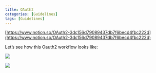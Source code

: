 ```yaml
---
title: OAuth2
categories: [Guidelines]
tags: [Guidelines]
---
```


[https://www.notion.so/OAuth2-3dc156d79089437db7f6becd4fbc222d](https://www.notion.so/OAuth2-3dc156d79089437db7f6becd4fbc222d)


Let’s see how this Oauth2 workflow looks like:


![](https://prod-files-secure.s3.us-west-2.amazonaws.com/9960fb2a-b75e-4bea-a8f9-b00925db1215/3bce41e0-99e8-4ebd-9701-e2bc9cbb79a2/Untitled.png?X-Amz-Algorithm=AWS4-HMAC-SHA256&X-Amz-Content-Sha256=UNSIGNED-PAYLOAD&X-Amz-Credential=ASIAZI2LB466YCO7XJB2%2F20250412%2Fus-west-2%2Fs3%2Faws4_request&X-Amz-Date=20250412T202136Z&X-Amz-Expires=3600&X-Amz-Security-Token=IQoJb3JpZ2luX2VjEGUaCXVzLXdlc3QtMiJGMEQCICoR6GUnDqWcNS9zL86P6gNB%2B6ioW2xeR69fSPhaqx4eAiBFVI15wfGWy%2FQI%2BTvpMBnKdV73Vzb2cvoRc%2FO7NRwDUiqIBAjd%2F%2F%2F%2F%2F%2F%2F%2F%2F%2F8BEAAaDDYzNzQyMzE4MzgwNSIMLfjpUjMD3VaziqCEKtwD6gJ8k2R1fKllvLEfr5n9H%2FrR%2FE1VnuqfvEhPLtMxjiMFlqE0Q1qZxfUcYK7aW32%2FfSI0kuZ%2Bk39ODQUlJm%2B%2BtQR8OghyVVgm3iyDXMNpQaBKSjRYYgHrbMAdF%2B%2BmWqXMiuQoxVSZIOfzOVn2Qcjivm%2BrkPFvCAEnaGmp%2BQMSDmARqw9uVCp7zpTwna9UfO%2BMArOXVCA%2Fq%2FUeBa%2FAuKRcUMqUmvcTX7pRIwqaGiRcgqxSJQZWF5h4rMYTyeaHzTrJDa2ieqfVqeqiXqsGUN7LgspHtSKiCMGUAMTT%2Bi%2BCAoFpUy5hs1qoz5BReDU9emce1vLbcBwcC84vAe76cs328VHtNASk7g%2FCeJjpInPNf12MO9b2lSXzpdJEwSQk2%2B6lzBzyCTjQwq2hSxdrEFa6an2ce7AUvYOAtgs0ldJq5CAP1s06aDuvBYFBRnLockOIz%2BEepUkuO%2Fk7UBaK60C%2FpAl1lB5L03bGot5qH%2FhpKKvnhELsWcCMv7oSRTXLx7r8zr%2BmNqSCjbfby%2FXpcbiGXVPobbRZBE0J0FKxl70t98KsddQI3oFUNvsR9Ssgz3d9RItGPmHoEUC13M%2BVmy2AvGn4qfoXv29%2BHVDo9z4IqLu7wPF%2FAwJbVb%2FtQvowhJXrvwY6pgGuCqarjX978hKlPXhA%2B4UrUKEkXZabmalrxvADKnW%2BAmo66qIRANPWSgUn555PdwSRI%2FtjLM8pFlrjxFkD55zWh4LRYrzGB%2FPkkni3mF2wmCtCzy4kzj1q8GLr9Zg6fuNeaoGGiTGHqkgoDtcSPKE781A1yI5D7oLxWP%2FqH292Y76cj%2FuBGYtzcVg3WZdMAMDRCBO%2B%2BHfa%2B0rfXaFtd75xdz42pmUE&X-Amz-Signature=cccaf915bcf3ff7f19b598c82cc7e81c127156dec593f760db3bb0573c595ad5&X-Amz-SignedHeaders=host&x-id=GetObject)


![](https://prod-files-secure.s3.us-west-2.amazonaws.com/9960fb2a-b75e-4bea-a8f9-b00925db1215/27d32b66-de43-41de-80f7-7edb81d1190f/Untitled.png?X-Amz-Algorithm=AWS4-HMAC-SHA256&X-Amz-Content-Sha256=UNSIGNED-PAYLOAD&X-Amz-Credential=ASIAZI2LB466YCO7XJB2%2F20250412%2Fus-west-2%2Fs3%2Faws4_request&X-Amz-Date=20250412T202136Z&X-Amz-Expires=3600&X-Amz-Security-Token=IQoJb3JpZ2luX2VjEGUaCXVzLXdlc3QtMiJGMEQCICoR6GUnDqWcNS9zL86P6gNB%2B6ioW2xeR69fSPhaqx4eAiBFVI15wfGWy%2FQI%2BTvpMBnKdV73Vzb2cvoRc%2FO7NRwDUiqIBAjd%2F%2F%2F%2F%2F%2F%2F%2F%2F%2F8BEAAaDDYzNzQyMzE4MzgwNSIMLfjpUjMD3VaziqCEKtwD6gJ8k2R1fKllvLEfr5n9H%2FrR%2FE1VnuqfvEhPLtMxjiMFlqE0Q1qZxfUcYK7aW32%2FfSI0kuZ%2Bk39ODQUlJm%2B%2BtQR8OghyVVgm3iyDXMNpQaBKSjRYYgHrbMAdF%2B%2BmWqXMiuQoxVSZIOfzOVn2Qcjivm%2BrkPFvCAEnaGmp%2BQMSDmARqw9uVCp7zpTwna9UfO%2BMArOXVCA%2Fq%2FUeBa%2FAuKRcUMqUmvcTX7pRIwqaGiRcgqxSJQZWF5h4rMYTyeaHzTrJDa2ieqfVqeqiXqsGUN7LgspHtSKiCMGUAMTT%2Bi%2BCAoFpUy5hs1qoz5BReDU9emce1vLbcBwcC84vAe76cs328VHtNASk7g%2FCeJjpInPNf12MO9b2lSXzpdJEwSQk2%2B6lzBzyCTjQwq2hSxdrEFa6an2ce7AUvYOAtgs0ldJq5CAP1s06aDuvBYFBRnLockOIz%2BEepUkuO%2Fk7UBaK60C%2FpAl1lB5L03bGot5qH%2FhpKKvnhELsWcCMv7oSRTXLx7r8zr%2BmNqSCjbfby%2FXpcbiGXVPobbRZBE0J0FKxl70t98KsddQI3oFUNvsR9Ssgz3d9RItGPmHoEUC13M%2BVmy2AvGn4qfoXv29%2BHVDo9z4IqLu7wPF%2FAwJbVb%2FtQvowhJXrvwY6pgGuCqarjX978hKlPXhA%2B4UrUKEkXZabmalrxvADKnW%2BAmo66qIRANPWSgUn555PdwSRI%2FtjLM8pFlrjxFkD55zWh4LRYrzGB%2FPkkni3mF2wmCtCzy4kzj1q8GLr9Zg6fuNeaoGGiTGHqkgoDtcSPKE781A1yI5D7oLxWP%2FqH292Y76cj%2FuBGYtzcVg3WZdMAMDRCBO%2B%2BHfa%2B0rfXaFtd75xdz42pmUE&X-Amz-Signature=389f68fdb0e02aefdae9bcaafeac62e173b0f8e79d1c7500583fa0740a6f229a&X-Amz-SignedHeaders=host&x-id=GetObject)

